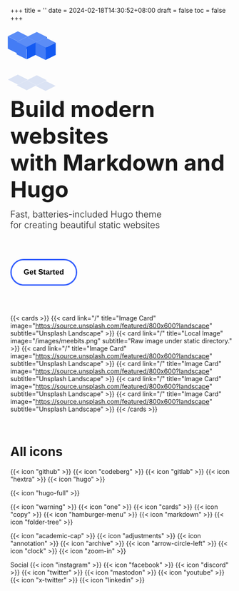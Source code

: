 +++
title = ''
date = 2024-02-18T14:30:52+08:00
draft = false
toc = false
+++

<!--
<div>
    <style>
        .loader {
            --duration: 3s;
            --primary: rgba(39, 94, 254, 1);
            --primary-light: #2f71ff;
            --primary-rgba: rgba(39, 94, 254, 0);
            width: 200px;
            height: 320px;
            position: relative;
            transform-style: preserve-3d;
        }
        @media (max-width: 480px) {
        .loader {
            zoom: 0.44;
        }
        }
        .loader:before, .loader:after {
            --r: 20.5deg;
            content: "";
            width: 320px;
            height: 140px;
            position: absolute;
            right: 32%;
            bottom: -11px;
            /* change the back groung color on switching from light to dark mood */
            background: #e8e8e8;
            transform: translateZ(200px) rotate(var(--r));
            -webkit-animation: mask var(--duration) linear forwards infinite;
            animation: mask var(--duration) linear forwards infinite;
        }
        .loader:after {
            --r: -20.5deg;
            right: auto;
            left: 32%;
        }
        .loader .ground {
            position: absolute;
            left: -50px;
            bottom: -120px;
            transform-style: preserve-3d;
            transform: rotateY(-47deg) rotateX(-15deg) rotateZ(15deg) scale(1);
        }
        .loader .ground div {
            transform: rotateX(90deg) rotateY(0deg) translate(-48px, -120px) translateZ(100px) scale(0);
            width: 200px;
            height: 200px;
            background: var(--primary);
            background: linear-gradient(45deg, var(--primary) 0%, var(--primary) 50%, var(--primary-light) 50%, var(--primary-light) 100%);
            transform-style: preserve-3d;
            -webkit-animation: ground var(--duration) linear forwards infinite;
            animation: ground var(--duration) linear forwards infinite;
        }
        .loader .ground div:before, .loader .ground div:after {
            --rx: 90deg;
            --ry: 0deg;
            --x: 44px;
            --y: 162px;
            --z: -50px;
            content: "";
            width: 156px;
            height: 300px;
            opacity: 0;
            background: linear-gradient(var(--primary), var(--primary-rgba));
            position: absolute;
            transform: rotateX(var(--rx)) rotateY(var(--ry)) translate(var(--x), var(--y)) translateZ(var(--z));
            -webkit-animation: ground-shine var(--duration) linear forwards infinite;
            animation: ground-shine var(--duration) linear forwards infinite;
        }
        .loader .ground div:after {
            --rx: 90deg;
            --ry: 90deg;
            --x: 0;
            --y: 177px;
            --z: 150px;
        }
        .loader .box {
            --x: 0;
            --y: 0;
            position: absolute;
            -webkit-animation: var(--duration) linear forwards infinite;
            animation: var(--duration) linear forwards infinite;
            transform: translate(var(--x), var(--y));
        }
        .loader .box div {
            background-color: var(--primary);
            width: 48px;
            height: 48px;
            position: relative;
            transform-style: preserve-3d;
            -webkit-animation: var(--duration) ease forwards infinite;
            animation: var(--duration) ease forwards infinite;
            transform: rotateY(-47deg) rotateX(-15deg) rotateZ(15deg) scale(0);
        }
        .loader .box div:before, .loader .box div:after {
            --rx: 90deg;
            --ry: 0deg;
            --z: 24px;
            --y: -24px;
            --x: 0;
            content: "";
            position: absolute;
            background-color: inherit;
            width: inherit;
            height: inherit;
            transform: rotateX(var(--rx)) rotateY(var(--ry)) translate(var(--x), var(--y)) translateZ(var(--z));
            filter: brightness(var(--b, 1.2));
        }
        .loader .box div:after {
            --rx: 0deg;
            --ry: 90deg;
            --x: 24px;
            --y: 0;
            --b: 1.4;
        }
        .loader .box.box0 {
            --x: -220px;
            --y: -120px;
            left: 58px;
            top: 108px;
        }
        .loader .box.box1 {
            --x: -260px;
            --y: 120px;
            left: 25px;
            top: 120px;
        }
        .loader .box.box2 {
            --x: 120px;
            --y: -190px;
            left: 58px;
            top: 64px;
        }
        .loader .box.box3 {
            --x: 280px;
            --y: -40px;
            left: 91px;
            top: 120px;
        }
        .loader .box.box4 {
            --x: 60px;
            --y: 200px;
            left: 58px;
            top: 132px;
        }
        .loader .box.box5 {
            --x: -220px;
            --y: -120px;
            left: 25px;
            top: 76px;
        }
        .loader .box.box6 {
            --x: -260px;
            --y: 120px;
            left: 91px;
            top: 76px;
        }
        .loader .box.box7 {
            --x: -240px;
            --y: 200px;
            left: 58px;
            top: 87px;
        }
        .loader .box0 {
            -webkit-animation-name: box-move0;
            animation-name: box-move0;
        }
        .loader .box0 div {
            -webkit-animation-name: box-scale0;
            animation-name: box-scale0;
        }
        .loader .box1 {
            -webkit-animation-name: box-move1;
            animation-name: box-move1;
        }
        .loader .box1 div {
            -webkit-animation-name: box-scale1;
            animation-name: box-scale1;
        }
        .loader .box2 {
            -webkit-animation-name: box-move2;
            animation-name: box-move2;
        }
        .loader .box2 div {
        -webkit-animation-name: box-scale2;
        animation-name: box-scale2;
        }
        .loader .box3 {
        -webkit-animation-name: box-move3;
        animation-name: box-move3;
        }
        .loader .box3 div {
        -webkit-animation-name: box-scale3;
        animation-name: box-scale3;
        }
        .loader .box4 {
        -webkit-animation-name: box-move4;
        animation-name: box-move4;
        }
        .loader .box4 div {
        -webkit-animation-name: box-scale4;
        animation-name: box-scale4;
        }
        .loader .box5 {
        -webkit-animation-name: box-move5;
        animation-name: box-move5;
        }
        .loader .box5 div {
        -webkit-animation-name: box-scale5;
        animation-name: box-scale5;
        }
        .loader .box6 {
        -webkit-animation-name: box-move6;
        animation-name: box-move6;
        }
        .loader .box6 div {
        -webkit-animation-name: box-scale6;
        animation-name: box-scale6;
        }
        .loader .box7 {
        -webkit-animation-name: box-move7;
        animation-name: box-move7;
        }
        .loader .box7 div {
        -webkit-animation-name: box-scale7;
        animation-name: box-scale7;
        }
        @-webkit-keyframes box-move0 {
        12% {
            transform: translate(var(--x), var(--y));
        }
        25%, 52% {
            transform: translate(0, 0);
        }
        80% {
            transform: translate(0, -32px);
        }
        90%, 100% {
            transform: translate(0, 188px);
        }
        }
        @keyframes box-move0 {
        12% {
            transform: translate(var(--x), var(--y));
        }
        25%, 52% {
            transform: translate(0, 0);
        }
        80% {
            transform: translate(0, -32px);
        }
        90%, 100% {
            transform: translate(0, 188px);
        }
        }
        @-webkit-keyframes box-scale0 {
        6% {
            transform: rotateY(-47deg) rotateX(-15deg) rotateZ(15deg) scale(0);
        }
        14%, 100% {
            transform: rotateY(-47deg) rotateX(-15deg) rotateZ(15deg) scale(1);
        }
        }
        @keyframes box-scale0 {
        6% {
            transform: rotateY(-47deg) rotateX(-15deg) rotateZ(15deg) scale(0);
        }
        14%, 100% {
            transform: rotateY(-47deg) rotateX(-15deg) rotateZ(15deg) scale(1);
        }
        }
        @-webkit-keyframes box-move1 {
        16% {
            transform: translate(var(--x), var(--y));
        }
        29%, 52% {
            transform: translate(0, 0);
        }
        80% {
            transform: translate(0, -32px);
        }
        90%, 100% {
            transform: translate(0, 188px);
        }
        }
        @keyframes box-move1 {
        16% {
            transform: translate(var(--x), var(--y));
        }
        29%, 52% {
            transform: translate(0, 0);
        }
        80% {
            transform: translate(0, -32px);
        }
        90%, 100% {
            transform: translate(0, 188px);
        }
        }
        @-webkit-keyframes box-scale1 {
        10% {
            transform: rotateY(-47deg) rotateX(-15deg) rotateZ(15deg) scale(0);
        }
        18%, 100% {
            transform: rotateY(-47deg) rotateX(-15deg) rotateZ(15deg) scale(1);
        }
        }
        @keyframes box-scale1 {
        10% {
            transform: rotateY(-47deg) rotateX(-15deg) rotateZ(15deg) scale(0);
        }
        18%, 100% {
            transform: rotateY(-47deg) rotateX(-15deg) rotateZ(15deg) scale(1);
        }
        }
        @-webkit-keyframes box-move2 {
        20% {
            transform: translate(var(--x), var(--y));
        }
        33%, 52% {
            transform: translate(0, 0);
        }
        80% {
            transform: translate(0, -32px);
        }
        90%, 100% {
            transform: translate(0, 188px);
        }
        }
        @keyframes box-move2 {
        20% {
            transform: translate(var(--x), var(--y));
        }
        33%, 52% {
            transform: translate(0, 0);
        }
        80% {
            transform: translate(0, -32px);
        }
        90%, 100% {
            transform: translate(0, 188px);
        }
        }
        @-webkit-keyframes box-scale2 {
        14% {
            transform: rotateY(-47deg) rotateX(-15deg) rotateZ(15deg) scale(0);
        }
        22%, 100% {
            transform: rotateY(-47deg) rotateX(-15deg) rotateZ(15deg) scale(1);
        }
        }
        @keyframes box-scale2 {
        14% {
            transform: rotateY(-47deg) rotateX(-15deg) rotateZ(15deg) scale(0);
        }
        22%, 100% {
            transform: rotateY(-47deg) rotateX(-15deg) rotateZ(15deg) scale(1);
        }
        }
        @-webkit-keyframes box-move3 {
        24% {
            transform: translate(var(--x), var(--y));
        }
        37%, 52% {
            transform: translate(0, 0);
        }
        80% {
            transform: translate(0, -32px);
        }
        90%, 100% {
            transform: translate(0, 188px);
        }
        }
        @keyframes box-move3 {
        24% {
            transform: translate(var(--x), var(--y));
        }
        37%, 52% {
            transform: translate(0, 0);
        }
        80% {
            transform: translate(0, -32px);
        }
        90%, 100% {
            transform: translate(0, 188px);
        }
        }
        @-webkit-keyframes box-scale3 {
        18% {
            transform: rotateY(-47deg) rotateX(-15deg) rotateZ(15deg) scale(0);
        }
        26%, 100% {
            transform: rotateY(-47deg) rotateX(-15deg) rotateZ(15deg) scale(1);
        }
        }
        @keyframes box-scale3 {
        18% {
            transform: rotateY(-47deg) rotateX(-15deg) rotateZ(15deg) scale(0);
        }
        26%, 100% {
            transform: rotateY(-47deg) rotateX(-15deg) rotateZ(15deg) scale(1);
        }
        }
        @-webkit-keyframes box-move4 {
        28% {
            transform: translate(var(--x), var(--y));
        }
        41%, 52% {
            transform: translate(0, 0);
        }
        80% {
            transform: translate(0, -32px);
        }
        90%, 100% {
            transform: translate(0, 188px);
        }
        }
        @keyframes box-move4 {
        28% {
            transform: translate(var(--x), var(--y));
        }
        41%, 52% {
            transform: translate(0, 0);
        }
        80% {
            transform: translate(0, -32px);
        }
        90%, 100% {
            transform: translate(0, 188px);
        }
        }
        @-webkit-keyframes box-scale4 {
        22% {
            transform: rotateY(-47deg) rotateX(-15deg) rotateZ(15deg) scale(0);
        }
        30%, 100% {
            transform: rotateY(-47deg) rotateX(-15deg) rotateZ(15deg) scale(1);
        }
        }
        @keyframes box-scale4 {
        22% {
            transform: rotateY(-47deg) rotateX(-15deg) rotateZ(15deg) scale(0);
        }
        30%, 100% {
            transform: rotateY(-47deg) rotateX(-15deg) rotateZ(15deg) scale(1);
        }
        }
        @-webkit-keyframes box-move5 {
        32% {
            transform: translate(var(--x), var(--y));
        }
        45%, 52% {
            transform: translate(0, 0);
        }
        80% {
            transform: translate(0, -32px);
        }
        90%, 100% {
            transform: translate(0, 188px);
        }
        }
        @keyframes box-move5 {
        32% {
            transform: translate(var(--x), var(--y));
        }
        45%, 52% {
            transform: translate(0, 0);
        }
        80% {
            transform: translate(0, -32px);
        }
        90%, 100% {
            transform: translate(0, 188px);
        }
        }
        @-webkit-keyframes box-scale5 {
        26% {
            transform: rotateY(-47deg) rotateX(-15deg) rotateZ(15deg) scale(0);
        }
        34%, 100% {
            transform: rotateY(-47deg) rotateX(-15deg) rotateZ(15deg) scale(1);
        }
        }
        @keyframes box-scale5 {
        26% {
            transform: rotateY(-47deg) rotateX(-15deg) rotateZ(15deg) scale(0);
        }
        34%, 100% {
            transform: rotateY(-47deg) rotateX(-15deg) rotateZ(15deg) scale(1);
        }
        }
        @-webkit-keyframes box-move6 {
        36% {
            transform: translate(var(--x), var(--y));
        }
        49%, 52% {
            transform: translate(0, 0);
        }
        80% {
            transform: translate(0, -32px);
        }
        90%, 100% {
            transform: translate(0, 188px);
        }
        }
        @keyframes box-move6 {
        36% {
            transform: translate(var(--x), var(--y));
        }
        49%, 52% {
            transform: translate(0, 0);
        }
        80% {
            transform: translate(0, -32px);
        }
        90%, 100% {
            transform: translate(0, 188px);
        }
        }
        @-webkit-keyframes box-scale6 {
        30% {
            transform: rotateY(-47deg) rotateX(-15deg) rotateZ(15deg) scale(0);
        }
        38%, 100% {
            transform: rotateY(-47deg) rotateX(-15deg) rotateZ(15deg) scale(1);
        }
        }
        @keyframes box-scale6 {
        30% {
            transform: rotateY(-47deg) rotateX(-15deg) rotateZ(15deg) scale(0);
        }
        38%, 100% {
            transform: rotateY(-47deg) rotateX(-15deg) rotateZ(15deg) scale(1);
        }
        }
        @-webkit-keyframes box-move7 {
        40% {
            transform: translate(var(--x), var(--y));
        }
        53%, 52% {
            transform: translate(0, 0);
        }
        80% {
            transform: translate(0, -32px);
        }
        90%, 100% {
            transform: translate(0, 188px);
        }
        }
        @keyframes box-move7 {
        40% {
            transform: translate(var(--x), var(--y));
        }
        53%, 52% {
            transform: translate(0, 0);
        }
        80% {
            transform: translate(0, -32px);
        }
        90%, 100% {
            transform: translate(0, 188px);
        }
        }
        @-webkit-keyframes box-scale7 {
        34% {
            transform: rotateY(-47deg) rotateX(-15deg) rotateZ(15deg) scale(0);
        }
        42%, 100% {
            transform: rotateY(-47deg) rotateX(-15deg) rotateZ(15deg) scale(1);
        }
        }
        @keyframes box-scale7 {
        34% {
            transform: rotateY(-47deg) rotateX(-15deg) rotateZ(15deg) scale(0);
        }
        42%, 100% {
            transform: rotateY(-47deg) rotateX(-15deg) rotateZ(15deg) scale(1);
        }
        }
        @-webkit-keyframes ground {
        0%, 65% {
            transform: rotateX(90deg) rotateY(0deg) translate(-48px, -120px) translateZ(100px) scale(0);
        }
        75%, 90% {
            transform: rotateX(90deg) rotateY(0deg) translate(-48px, -120px) translateZ(100px) scale(1);
        }
        100% {
            transform: rotateX(90deg) rotateY(0deg) translate(-48px, -120px) translateZ(100px) scale(0);
        }
        }
        @keyframes ground {
        0%, 65% {
            transform: rotateX(90deg) rotateY(0deg) translate(-48px, -120px) translateZ(100px) scale(0);
        }
        75%, 90% {
            transform: rotateX(90deg) rotateY(0deg) translate(-48px, -120px) translateZ(100px) scale(1);
        }
        100% {
            transform: rotateX(90deg) rotateY(0deg) translate(-48px, -120px) translateZ(100px) scale(0);
        }
        }
        @-webkit-keyframes ground-shine {
        0%, 70% {
            opacity: 0;
        }
        75%, 87% {
            opacity: 0.2;
        }
        100% {
            opacity: 0;
        }
        }
        @keyframes ground-shine {
        0%, 70% {
            opacity: 0;
        }
        75%, 87% {
            opacity: 0.2;
        }
        100% {
            opacity: 0;
        }
        }
        @-webkit-keyframes mask {
            0%, 65% {
                opacity: 0;
            }
            66%, 100% {
                opacity: 1;
            }
            }
            @keyframes mask {
            0%, 65% {
                opacity: 0;
            }
            66%, 100% {
                opacity: 1;
            }
        }
    </style>
    <div class="loader">
        <div class="box box0">
            <div></div>
        </div>
        <div class="box box1">
            <div></div>
        </div>
        <div class="box box2">
            <div></div>
        </div>
        <div class="box box3">
            <div></div>
        </div>
        <div class="box box4">
            <div></div>
        </div>
        <div class="box box5">
            <div></div>
        </div>
        <div class="box box6">
            <div></div>
        </div>
        <div class="box box7">
            <div></div>
        </div>
        <div class="ground">
            <div></div>
        </div>
    </div>
</div>
-->

<!--
<div>
    <style>
        .wheel-and-hamster {
        --dur: 1s;
        position: relative;
        width: 12em;
        height: 12em;
        font-size: 14px;
        }
        .wheel,
        .hamster,
        .hamster div,
        .spoke {
        position: absolute;
        }
        .wheel,
        .spoke {
        border-radius: 50%;
        top: 0;
        left: 0;
        width: 100%;
        height: 100%;
        }
        .wheel {
        background: radial-gradient(100% 100% at center,hsla(0,0%,60%,0) 47.8%,hsl(0,0%,60%) 48%);
        z-index: 2;
        }
        .hamster {
        animation: hamster var(--dur) ease-in-out infinite;
        top: 50%;
        left: calc(50% - 3.5em);
        width: 7em;
        height: 3.75em;
        transform: rotate(4deg) translate(-0.8em,1.85em);
        transform-origin: 50% 0;
        z-index: 1;
        }
        .hamster__head {
        animation: hamsterHead var(--dur) ease-in-out infinite;
        background: hsl(30,90%,55%);
        border-radius: 70% 30% 0 100% / 40% 25% 25% 60%;
        box-shadow: 0 -0.25em 0 hsl(30,90%,80%) inset,
                0.75em -1.55em 0 hsl(30,90%,90%) inset;
        top: 0;
        left: -2em;
        width: 2.75em;
        height: 2.5em;
        transform-origin: 100% 50%;
        }
        .hamster__ear {
        animation: hamsterEar var(--dur) ease-in-out infinite;
        background: hsl(0,90%,85%);
        border-radius: 50%;
        box-shadow: -0.25em 0 hsl(30,90%,55%) inset;
        top: -0.25em;
        right: -0.25em;
        width: 0.75em;
        height: 0.75em;
        transform-origin: 50% 75%;
        }
        .hamster__eye {
        animation: hamsterEye var(--dur) linear infinite;
        background-color: hsl(0,0%,0%);
        border-radius: 50%;
        top: 0.375em;
        left: 1.25em;
        width: 0.5em;
        height: 0.5em;
        }
        .hamster__nose {
        background: hsl(0,90%,75%);
        border-radius: 35% 65% 85% 15% / 70% 50% 50% 30%;
        top: 0.75em;
        left: 0;
        width: 0.2em;
        height: 0.25em;
        }
        .hamster__body {
        animation: hamsterBody var(--dur) ease-in-out infinite;
        background: hsl(30,90%,90%);
        border-radius: 50% 30% 50% 30% / 15% 60% 40% 40%;
        box-shadow: 0.1em 0.75em 0 hsl(30,90%,55%) inset,
                0.15em -0.5em 0 hsl(30,90%,80%) inset;
        top: 0.25em;
        left: 2em;
        width: 4.5em;
        height: 3em;
        transform-origin: 17% 50%;
        transform-style: preserve-3d;
        }
        .hamster__limb--fr,
        .hamster__limb--fl {
        clip-path: polygon(0 0,100% 0,70% 80%,60% 100%,0% 100%,40% 80%);
        top: 2em;
        left: 0.5em;
        width: 1em;
        height: 1.5em;
        transform-origin: 50% 0;
        }
        .hamster__limb--fr {
        animation: hamsterFRLimb var(--dur) linear infinite;
        background: linear-gradient(hsl(30,90%,80%) 80%,hsl(0,90%,75%) 80%);
        transform: rotate(15deg) translateZ(-1px);
        }
        .hamster__limb--fl {
        animation: hamsterFLLimb var(--dur) linear infinite;
        background: linear-gradient(hsl(30,90%,90%) 80%,hsl(0,90%,85%) 80%);
        transform: rotate(15deg);
        }
        .hamster__limb--br,
        .hamster__limb--bl {
        border-radius: 0.75em 0.75em 0 0;
        clip-path: polygon(0 0,100% 0,100% 30%,70% 90%,70% 100%,30% 100%,40% 90%,0% 30%);
        top: 1em;
        left: 2.8em;
        width: 1.5em;
        height: 2.5em;
        transform-origin: 50% 30%;
        }
        .hamster__limb--br {
        animation: hamsterBRLimb var(--dur) linear infinite;
        background: linear-gradient(hsl(30,90%,80%) 90%,hsl(0,90%,75%) 90%);
        transform: rotate(-25deg) translateZ(-1px);
        }
        .hamster__limb--bl {
        animation: hamsterBLLimb var(--dur) linear infinite;
        background: linear-gradient(hsl(30,90%,90%) 90%,hsl(0,90%,85%) 90%);
        transform: rotate(-25deg);
        }
        .hamster__tail {
        animation: hamsterTail var(--dur) linear infinite;
        background: hsl(0,90%,85%);
        border-radius: 0.25em 50% 50% 0.25em;
        box-shadow: 0 -0.2em 0 hsl(0,90%,75%) inset;
        top: 1.5em;
        right: -0.5em;
        width: 1em;
        height: 0.5em;
        transform: rotate(30deg) translateZ(-1px);
        transform-origin: 0.25em 0.25em;
        }
        .spoke {
        animation: spoke var(--dur) linear infinite;
        background: radial-gradient(100% 100% at center,hsl(0,0%,60%) 4.8%,hsla(0,0%,60%,0) 5%),
                linear-gradient(hsla(0,0%,55%,0) 46.9%,hsl(0,0%,65%) 47% 52.9%,hsla(0,0%,65%,0) 53%) 50% 50% / 99% 99% no-repeat;
        }
        /* Animations */
        @keyframes hamster {
        from, to {
            transform: rotate(4deg) translate(-0.8em,1.85em);
        }
        50% {
            transform: rotate(0) translate(-0.8em,1.85em);
        }
        }
        @keyframes hamsterHead {
        from, 25%, 50%, 75%, to {
            transform: rotate(0);
        }
        12.5%, 37.5%, 62.5%, 87.5% {
            transform: rotate(8deg);
        }
        }
        @keyframes hamsterEye {
        from, 90%, to {
            transform: scaleY(1);
        }
        95% {
            transform: scaleY(0);
        }
        }
        @keyframes hamsterEar {
        from, 25%, 50%, 75%, to {
            transform: rotate(0);
        }
        12.5%, 37.5%, 62.5%, 87.5% {
            transform: rotate(12deg);
        }
        }
        @keyframes hamsterBody {
        from, 25%, 50%, 75%, to {
            transform: rotate(0);
        }
        12.5%, 37.5%, 62.5%, 87.5% {
            transform: rotate(-2deg);
        }
        }
        @keyframes hamsterFRLimb {
        from, 25%, 50%, 75%, to {
            transform: rotate(50deg) translateZ(-1px);
        }
        12.5%, 37.5%, 62.5%, 87.5% {
            transform: rotate(-30deg) translateZ(-1px);
        }
        }
        @keyframes hamsterFLLimb {
        from, 25%, 50%, 75%, to {
            transform: rotate(-30deg);
        }
        12.5%, 37.5%, 62.5%, 87.5% {
            transform: rotate(50deg);
        }
        }
        @keyframes hamsterBRLimb {
        from, 25%, 50%, 75%, to {
            transform: rotate(-60deg) translateZ(-1px);
        }
        12.5%, 37.5%, 62.5%, 87.5% {
            transform: rotate(20deg) translateZ(-1px);
        }
        }
        @keyframes hamsterBLLimb {
        from, 25%, 50%, 75%, to {
            transform: rotate(20deg);
        }
        12.5%, 37.5%, 62.5%, 87.5% {
            transform: rotate(-60deg);
        }
        }
        @keyframes hamsterTail {
        from, 25%, 50%, 75%, to {
            transform: rotate(30deg) translateZ(-1px);
        }
        12.5%, 37.5%, 62.5%, 87.5% {
            transform: rotate(10deg) translateZ(-1px);
        }
        }
        @keyframes spoke {
        from {
            transform: rotate(0);
        }
        to {
            transform: rotate(-1turn);
        }
        }
    </style>
    <div aria-label="Orange and tan hamster running in a metal wheel" role="img" class="wheel-and-hamster">
        <div class="wheel"></div>
        <div class="hamster">
            <div class="hamster__body">
                <div class="hamster__head">
                    <div class="hamster__ear"></div>
                    <div class="hamster__eye"></div>
                    <div class="hamster__nose"></div>
                </div>
                <div class="hamster__limb hamster__limb--fr"></div>
                <div class="hamster__limb hamster__limb--fl"></div>
                <div class="hamster__limb hamster__limb--br"></div>
                <div class="hamster__limb hamster__limb--bl"></div>
                <div class="hamster__tail"></div>
            </div>
        </div>
        <div class="spoke"></div>
    </div>
</div>
-->

<div style="margin-top: 70px; margin-bottom: 80px">
    <style>
        .boxes {
            --size: 32px;
            --duration: 800ms;
            height: calc(var(--size) * 2);
            width: calc(var(--size) * 3);
            position: relative;
            transform-style: preserve-3d;
            transform-origin: 50% 50%;
            margin-top: calc(var(--size) * 1.5 * -1);
            transform: rotateX(60deg) rotateZ(45deg) rotateY(0deg) translateZ(0px);
        }
        .boxes .box {
            width: var(--size);
            height: var(--size);
            top: 0;
            left: 0;
            position: absolute;
            transform-style: preserve-3d;
        }
        .boxes .box:nth-child(1) {
            transform: translate(100%, 0);
            -webkit-animation: box1 var(--duration) linear infinite;
            animation: box1 var(--duration) linear infinite;
        }
        .boxes .box:nth-child(2) {
            transform: translate(0, 100%);
            -webkit-animation: box2 var(--duration) linear infinite;
            animation: box2 var(--duration) linear infinite;
        }
        .boxes .box:nth-child(3) {
            transform: translate(100%, 100%);
            -webkit-animation: box3 var(--duration) linear infinite;
            animation: box3 var(--duration) linear infinite;
        }
        .boxes .box:nth-child(4) {
            transform: translate(200%, 0);
            -webkit-animation: box4 var(--duration) linear infinite;
            animation: box4 var(--duration) linear infinite;
        }
        .boxes .box > div {
            --background: #5C8DF6;
            --top: auto;
            --right: auto;
            --bottom: auto;
            --left: auto;
            --translateZ: calc(var(--size) / 2);
            --rotateY: 0deg;
            --rotateX: 0deg;
            position: absolute;
            width: 100%;
            height: 100%;
            background: var(--background);
            top: var(--top);
            right: var(--right);
            bottom: var(--bottom);
            left: var(--left);
            transform: rotateY(var(--rotateY)) rotateX(var(--rotateX)) translateZ(var(--translateZ));
        }
        .boxes .box > div:nth-child(1) {
            --top: 0;
            --left: 0;
        }
        .boxes .box > div:nth-child(2) {
            --background: #145af2;
            --right: 0;
            --rotateY: 90deg;
        }
        .boxes .box > div:nth-child(3) {
            --background: #447cf5;
            --rotateX: -90deg;
        }
        .boxes .box > div:nth-child(4) {
            --background: #DBE3F4;
            --top: 0;
            --left: 0;
            --translateZ: calc(var(--size) * 3 * -1);
        }
        @-webkit-keyframes box1 {
        0%, 50% {
            transform: translate(100%, 0);
        }
        100% {
            transform: translate(200%, 0);
        }
        }
        @keyframes box1 {
        0%, 50% {
            transform: translate(100%, 0);
        }
        100% {
            transform: translate(200%, 0);
        }
        }
        @-webkit-keyframes box2 {
        0% {
            transform: translate(0, 100%);
        }
        50% {
            transform: translate(0, 0);
        }
        100% {
            transform: translate(100%, 0);
        }
        }
        @keyframes box2 {
        0% {
            transform: translate(0, 100%);
        }
        50% {
            transform: translate(0, 0);
        }
        100% {
            transform: translate(100%, 0);
        }
        }
        @-webkit-keyframes box3 {
        0%, 50% {
            transform: translate(100%, 100%);
        }
        100% {
            transform: translate(0, 100%);
        }
        }
        @keyframes box3 {
        0%, 50% {
            transform: translate(100%, 100%);
        }
        100% {
            transform: translate(0, 100%);
        }
        }
        @-webkit-keyframes box4 {
        0% {
            transform: translate(200%, 0);
        }
        50% {
            transform: translate(200%, 100%);
        }
        100% {
            transform: translate(100%, 100%);
        }
        }
        @keyframes box4 {
        0% {
            transform: translate(200%, 0);
        }
        50% {
            transform: translate(200%, 100%);
        }
        100% {
            transform: translate(100%, 100%);
        }
        }
    </style>
    <!-- div -->
    <div class="boxes">
        <div class="box">
            <div></div>
            <div></div>
            <div></div>
            <div></div>
        </div>
        <div class="box">
            <div></div>
            <div></div>
            <div></div>
            <div></div>
        </div>
        <div class="box">
            <div></div>
            <div></div>
            <div></div>
            <div></div>
        </div>
        <div class="box">
            <div></div>
            <div></div>
            <div></div>
            <div></div>
        </div>
    </div>
</div>

<font style="font-size:50px;font-weight:bold;line-height:1.2;">Build modern websites<br> with Markdown and Hugo<br></font>

<font style="font-size:20px;font-weight:270">Fast, batteries-included Hugo theme<br>
for creating beautiful static websites<br></font>

<div>
    <style>
        .primary-button {
            width: 150px;
            height: 60px;
            border: 3px solid #315cfd;
            border-radius: 45px;
            transition: all 0.3s;
            cursor: pointer;
            background: white;
            font-size: 1.2em;
            font-weight: 550;
            font-family: 'Montserrat', sans-serif;
            margin-top: 50px;
            margin-bottom: 50px;
        }
        .primary-button:hover {
            background: #315cfd;
            color: white;
            font-size: 1.3em;
        }
    </style>
    <button class="primary-button" onclick="skip()">Get Started</button>
    <script>
        function skip() {
            window.location.href = "/blog"
        }
    </script>
</div>

{{< cards >}}
{{< card link="/" title="Image Card" image="https://source.unsplash.com/featured/800x600?landscape" subtitle="Unsplash Landscape" >}}
{{< card link="/" title="Local Image" image="/images/meebits.png" subtitle="Raw image under static directory." >}}
{{< card link="/" title="Image Card" image="https://source.unsplash.com/featured/800x600?landscape" subtitle="Unsplash Landscape" >}}
{{< card link="/" title="Image Card" image="https://source.unsplash.com/featured/800x600?landscape" subtitle="Unsplash Landscape" >}}
{{< card link="/" title="Image Card" image="https://source.unsplash.com/featured/800x600?landscape" subtitle="Unsplash Landscape" >}}
{{< card link="/" title="Image Card" image="https://source.unsplash.com/featured/800x600?landscape" subtitle="Unsplash Landscape" >}}
{{< /cards >}}

<br>
<h1>All icons</h1>

{{< icon "github" >}}
{{< icon "codeberg" >}}
{{< icon "gitlab" >}}
{{< icon "hextra" >}}
{{< icon "hugo" >}}

{{< icon "hugo-full" >}}

{{< icon "warning" >}}
{{< icon "one" >}}
{{< icon "cards" >}}
{{< icon "copy" >}}
{{< icon "hamburger-menu" >}}
{{< icon "markdown" >}}
{{< icon "folder-tree" >}}

{{< icon "academic-cap" >}}
{{< icon "adjustments" >}}
{{< icon "annotation" >}}
{{< icon "archive" >}}
{{< icon "arrow-circle-left" >}}
{{< icon "clock" >}}
{{< icon "zoom-in" >}}

Social
{{< icon "instagram" >}}
{{< icon "facebook" >}}
{{< icon "discord" >}}
{{< icon "twitter" >}}
{{< icon "mastodon" >}}
{{< icon "youtube" >}}
{{< icon "x-twitter" >}}
{{< icon "linkedin" >}}
